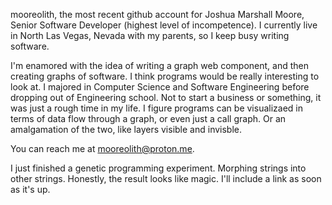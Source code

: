 mooreolith, the most recent github account for Joshua Marshall Moore, Senior Software Developer (highest level of incompetence). 
I currently live in North Las Vegas, Nevada with my parents, so I keep busy writing software. 

I'm enamored with the idea of writing a graph web component, and then creating graphs of software. I think programs would be really interesting to look at. I majored in Computer Science and Software Engineering before dropping out of Engineering school. Not to start a business or something, it was just a rough time in my life. I figure programs can be visualizaed in terms of data flow through a graph, or even just a call graph. Or an amalgamation of the two, like layers visible and invisble. 

You can reach me at mooreolith@proton.me. 

I just finished a genetic programming experiment. Morphing strings into other strings. Honestly, the result looks like magic. I'll include a link as soon as it's up. 
